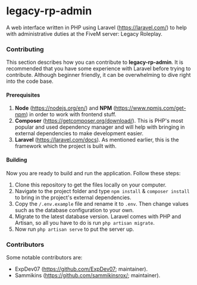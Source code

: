# legacy-rp-admin
A web interface written in PHP using Laravel (https://laravel.com/) to help with administrative duties at 
the FiveM server: Legacy Roleplay.

### Contributing
This section describes how you can contribute to **legacy-rp-admin**. It is recommended that you have some experience
with Laravel before trying to contribute. Although beginner friendly, it can be overwhelming to dive right into the code
base.

#### Prerequisites
1. **Node** (https://nodejs.org/en/) and **NPM** (https://www.npmjs.com/get-npm) in order to work with frontend stuff.
2. **Composer** (https://getcomposer.org/download/). This is PHP's most popular and used dependency manager and will
help with bringing in external dependencies to make development easier.
3. **Laravel** (https://laravel.com/docs). As mentioned earlier, this is the framework which the project is built with.

#### Building
Now you are ready to build and run the application. Follow these steps:
1. Clone this repository to get the files locally on your computer.
2. Navigate to the project folder and type ``npm install`` & ``composer install`` to bring in the project's external
dependencies.
3. Copy the ``/.env.example`` file and rename it to ``.env``. Then change values such as the database configuration to
your own.
4. Migrate to the latest database version. Laravel comes with PHP and Artisan, so all you have to do is run ``php artisan migrate``.
3. Now run ``php artisan serve`` to put the server up.

### Contributors
Some notable contributors are:
- ExpDev07 (https://github.com/ExpDev07; maintainer).
- Sammikins (https://github.com/sammikinsrox/; maintainer).